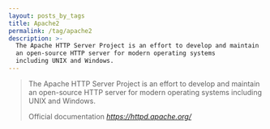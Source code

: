 ```yaml
---
layout: posts_by_tags
title: Apache2
permalink: /tag/apache2
description: >-
  The Apache HTTP Server Project is an effort to develop and maintain
  an open-source HTTP server for modern operating systems
  including UNIX and Windows.
---
```

<blockquote>
  <p>
    The Apache HTTP Server Project is an effort to develop and maintain
    an open-source HTTP server for modern operating systems
    including UNIX and Windows.
  </p>
  <footer>
    Official documentation
    <cite title="Apache HTTP Server">
      <a href="https://httpd.apache.org/">
        https://httpd.apache.org/
      </a>
    </cite>
  </footer>
</blockquote>
